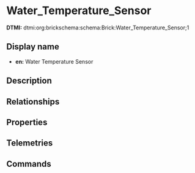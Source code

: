 # Water_Temperature_Sensor
**DTMI:** dtmi:org:brickschema:schema:Brick:Water_Temperature_Sensor;1
## Display name
- **en:** Water Temperature Sensor
## Description
## Relationships
## Properties
## Telemetries
## Commands
